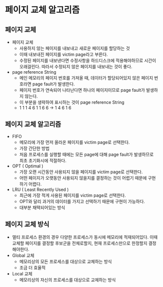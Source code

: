 # 페이지 교체 알고리즘

## 페이지 교체

- 페이지 교체
    - 사용하지 않는 페이지를 내보내고 새로운 페이지를 할당하는 것
    - 이때 내보내진 페이지를 victim page라고 부른다.
    - 수정된 페이지를 내보낸다면 수정사항을 하드디스크에 적용해야하므로 시간이 오래걸린다. 따라서 수정되지 않은 페이지를 내보내는 것이 좋다.
- page reference String
    - 메인 메모리의 페이지 번호를 가져올 때, 데이터가 할당되어있지 않은 페이지 번호라면 page fault가 발생한다.
    - 페이지 번호가 연속되어 나타난다면 하나의 페이지이므로 page fault가 발생하지 않는다.
    - 이 부분을 생략하여 표시하는 것이 page reference String
    - 1 1 1 4 6 1 1 6 6 → 1 4 6 1 6

## 페이지 교체 알고리즘

- FIFO
    - 메모리에 가장 먼저 올라온 페이지를 victim page로 선택한다.
    - 가장 간단한 방법
    - 처음 프로세스를 실행할 때에는 모든 page에 대해 page fault가 발생하므로 최초 초기화시에 적절하다.
- OPT ( Optimal )
    - 가장 오랜 시간동안 사용되지 않을 페이지를 victim page로 선택한다.
    - 어떤 페이지가 오랫동안 사용되지 않을지를 결정하는 것이 어렵기 때문에 구현하기 어렵다.
- LRU ( Least Recently Used )
    - 최근에 가장 적게 사용된 페이지를 victim page로 선택한다.
    - OPT와 달리 과거의 데이터를 가지고 선택하기 때문에 구현이 가능하다.
    - 대부분 채택되어있는 방식

## 페이지 교체 방식

- 멀티 프로세스 환경의 경우 다양한 프로세스가 동시에 메모리에 적재되어있다. 이때 교체할 페이지를 결정할 후보군을 전체로할지, 현재 프로세스만으로 한정할지 결정해야한다.
- Global 교체
    - 메모리상의 모든 프로세스를 대상으로 교체하는 방식
    - 조금 더 효율적
- Local 교체
    - 메모리상의 자신의 프로세스를 대상으로 교체하는 방식
